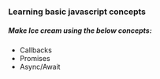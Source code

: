 ### **Learning basic javascript concepts**

##### Make Ice cream using the below concepts:
- Callbacks
- Promises
- Async/Await